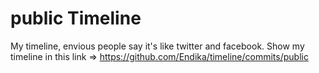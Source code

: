 # public Timeline
My timeline, envious people say it's like twitter and facebook.
Show my timeline in this link => https://github.com/Endika/timeline/commits/public


